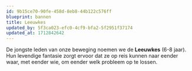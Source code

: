 ```yaml
---
id: 9b15ce70-90fe-458d-8eb8-44b122c576ff
blueprint: bannen
title: Leeuwkes
updated_by: 5f3ca023-efc0-4cf9-bfa2-5f2951f37174
updated_at: 1712842642
---
```

De jongste leden van onze beweging noemen we de **Leeuwkes** (6-8 jaar). Hun levendige fantasie zorgt ervoor dat ze op reis kunnen naar eender waar, met eender wie, om eender welk probleem op te lossen.